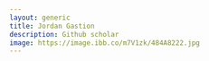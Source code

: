 ```yaml
---
layout: generic
title: Jordan Gastion
description: Github scholar
image: https://image.ibb.co/m7V1zk/484A8222.jpg
---
```

